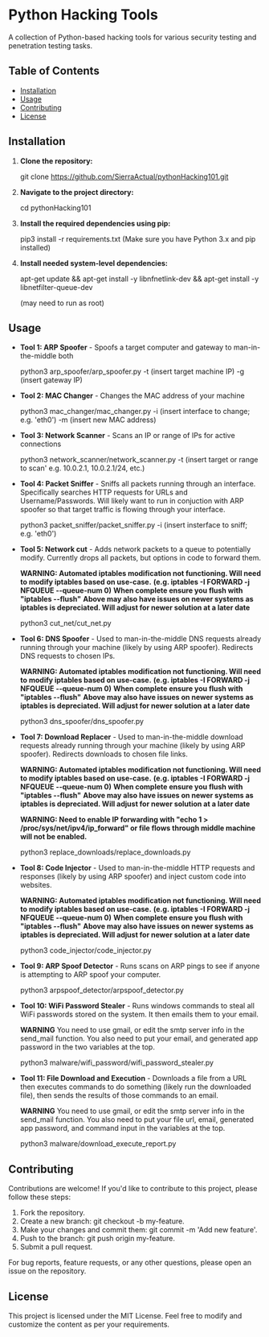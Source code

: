 # Python Hacking Tools

A collection of Python-based hacking tools for various security testing and penetration testing tasks.

## Table of Contents

- [Installation](#installation)
- [Usage](#usage)
- [Contributing](#contributing)
- [License](#license)

## Installation

1. **Clone the repository:**

    git clone https://github.com/SierraActual/pythonHacking101.git


2. **Navigate to the project directory:**

    cd pythonHacking101


3. **Install the required dependencies using pip:**

    pip3 install -r requirements.txt
    (Make sure you have Python 3.x and pip installed)

4. **Install needed system-level dependencies:**

    apt-get update && apt-get install -y libnfnetlink-dev && apt-get install -y libnetfilter-queue-dev
   
    (may need to run as root)

## Usage

- **Tool 1: ARP Spoofer** - Spoofs a target computer and gateway to man-in-the-middle both

    python3 arp_spoofer/arp_spoofer.py -t (insert target machine IP) -g (insert gateway IP)

- **Tool 2: MAC Changer** - Changes the MAC address of your machine

    python3 mac_changer/mac_changer.py -i (insert interface to change; e.g. 'eth0') -m (insert new MAC address)

- **Tool 3: Network Scanner** - Scans an IP or range of IPs for active connections

    python3 network_scanner/network_scanner.py -t (insert target or range to scan' e.g. 10.0.2.1, 10.0.2.1/24, etc.)

- **Tool 4: Packet Sniffer** - Sniffs all packets running through an interface. Specifically searches HTTP requests for URLs and Username/Passwords. Will likely want to run in conjuction with ARP spoofer so that target traffic is flowing through your interface.

    python3 packet_sniffer/packet_sniffer.py -i (insert insterface to sniff; e.g. 'eth0')

- **Tool 5: Network cut** - Adds network packets to a queue to potentially modify. Currently drops all packets, but options in code to forward them.

    **WARNING: Automated iptables modification not functioning. Will need to modify iptables based on use-case.**
        **(e.g. iptables -I FORWARD -j NFQUEUE --queue-num 0)**
        **When complete ensure you flush with "iptables --flush"**
        **Above may also have issues on newer systems as iptables is depreciated. Will adjust for newer solution at a later date**

    python3 cut_net/cut_net.py

- **Tool 6: DNS Spoofer** - Used to man-in-the-middle DNS requests already running through your machine (likely by using ARP spoofer). Redirects DNS requests to chosen IPs.

    **WARNING: Automated iptables modification not functioning. Will need to modify iptables based on use-case.**
        **(e.g. iptables -I FORWARD -j NFQUEUE --queue-num 0)**
        **When complete ensure you flush with "iptables --flush"**
        **Above may also have issues on newer systems as iptables is depreciated. Will adjust for newer solution at a later date**


    python3 dns_spoofer/dns_spoofer.py

- **Tool 7: Download Replacer** - Used to man-in-the-middle download requests already running through your machine (likely by using ARP spoofer). Redirects downloads to chosen file links.

    **WARNING: Automated iptables modification not functioning. Will need to modify iptables based on use-case.**
        **(e.g. iptables -I FORWARD -j NFQUEUE --queue-num 0)**
        **When complete ensure you flush with "iptables --flush"**
        **Above may also have issues on newer systems as iptables is depreciated. Will adjust for newer solution at a later date**


    **WARNING: Need to enable IP forwarding with "echo 1 > /proc/sys/net/ipv4/ip_forward" or file flows through middle machine will not be enabled.**

    python3 replace_downloads/replace_downloads.py

- **Tool 8: Code Injector** - Used to man-in-the-middle HTTP requests and responses (likely by using ARP spoofer) and inject custom code into websites.

    **WARNING: Automated iptables modification not functioning. Will need to modify iptables based on use-case.**
        **(e.g. iptables -I FORWARD -j NFQUEUE --queue-num 0)**
        **When complete ensure you flush with "iptables --flush"**
        **Above may also have issues on newer systems as iptables is depreciated. Will adjust for newer solution at a later date**


    python3 code_injector/code_injector.py

- **Tool 9: ARP Spoof Detector** - Runs scans on ARP pings to see if anyone is attempting to ARP spoof your computer.

    python3 arpspoof_detector/arpspoof_detector.py

- **Tool 10: WiFi Password Stealer** - Runs windows commands to steal all WiFi passwords stored on the system. It then emails them to your email. 

    **WARNING** You need to use gmail, or edit the smtp server info in the send_mail function. You also need to put your email, and generated app password in the two variables at the top.

    python3 malware/wifi_password/wifi_password_stealer.py

- **Tool 11: File Download and Execution** - Downloads a file from a URL then executes commands to do something (likely run the downloaded file), then sends the results of those commands to an email.

    **WARNING** You need to use gmail, or edit the smtp server info in the send_mail function. You also need to put your file url, email, generated app password, and command input in the variables at the top.

    python3 malware/download_execute_report.py

## Contributing
Contributions are welcome! If you'd like to contribute to this project, please follow these steps:

1. Fork the repository.
2. Create a new branch: git checkout -b my-feature.
3. Make your changes and commit them: git commit -m 'Add new feature'.
4. Push to the branch: git push origin my-feature.
5. Submit a pull request.

For bug reports, feature requests, or any other questions, please open an issue on the repository.

## License
This project is licensed under the MIT License.
Feel free to modify and customize the content as per your requirements.
